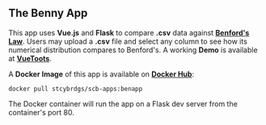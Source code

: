 ## The Benny App

This app uses **Vue.js** and **Flask** to compare **.csv** data against **[Benford's Law](https://en.wikipedia.org/wiki/Benford's_law)**.
Users may upload a **.csv** file and select any column to see how its numerical distribution compares to Benford's. A working **Demo** is available at **[VueToots](http://www.vuetoots.com/)**.

A **Docker Image** of this app is available on **[Docker Hub](https://hub.docker.com/r/stcybrdgs/scb-apps/tags)**:

```
docker pull stcybrdgs/scb-apps:benapp
```

The Docker container will run the app on a Flask dev server from the container's port 80.

